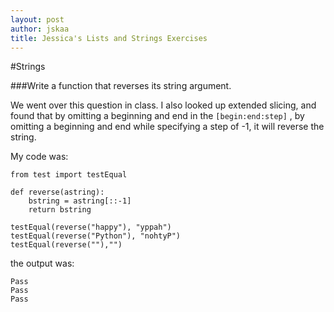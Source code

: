 ```yaml
---
layout: post
author: jskaa
title: Jessica's Lists and Strings Exercises
---
```


#Strings

###Write a function that reverses its string argument. 

We went over this question in class. I also looked up extended slicing, and found that by omitting a beginning and end in the ```[begin:end:step]``` , by omitting a beginning and end while specifying a step of -1, it will reverse the string. 

My code was:

```
from test import testEqual

def reverse(astring):
    bstring = astring[::-1]
    return bstring

testEqual(reverse("happy"), "yppah")
testEqual(reverse("Python"), "nohtyP")
testEqual(reverse(""),"")

```

the output was:

```
Pass
Pass
Pass

```
